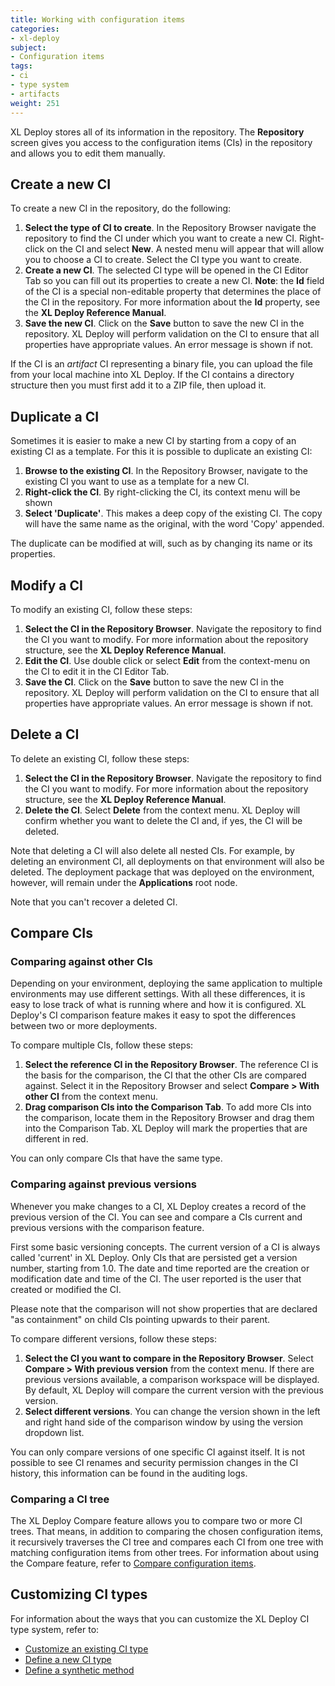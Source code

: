 ```yaml
---
title: Working with configuration items
categories:
- xl-deploy
subject:
- Configuration items
tags:
- ci
- type system
- artifacts
weight: 251
---
```


XL Deploy stores all of its information in the repository. The **Repository** screen gives you access to the configuration items (CIs) in the repository and allows you to edit them manually.

## Create a new CI

To create a new CI in the repository, do the following:

1. **Select the type of CI to create**. In the Repository Browser navigate the repository to find the CI under which you want to create a new CI. Right-click on the CI and select **New**. A nested menu will appear that will allow you to choose a CI to create. Select the CI type you want to create.
2. **Create a new CI**. The selected CI type will be opened in the CI Editor Tab so you can fill out its properties to create a new CI. **Note**: the **Id** field of the CI is a special non-editable property that determines the place of the CI in the repository. For more information about the **Id** property, see the **XL Deploy Reference Manual**.
3. **Save the new CI**. Click on the **Save** button to save the new CI in the repository. XL Deploy will perform validation on the CI to ensure that all properties have appropriate values. An error message is shown if not.

If the CI is an _artifact_ CI representing a binary file, you can upload the file from your local machine into XL Deploy. If the CI contains a directory structure then you must first add it to a ZIP file, then upload it.

## Duplicate a CI

Sometimes it is easier to make a new CI by starting from a copy of an existing CI as a template. For this it is possible to duplicate an existing CI:

1. **Browse to the existing CI**. In the Repository Browser, navigate to the existing CI you want to use as a template for a new CI.
2. **Right-click the CI**. By right-clicking the CI, its context menu will be shown
3. **Select 'Duplicate'**. This makes a deep copy of the existing CI. The copy will have the same name as the original, with the word 'Copy' appended.

The duplicate can be modified at will, such as by changing its name or its properties.

## Modify a CI

To modify an existing CI, follow these steps:

1. **Select the CI in the Repository Browser**. Navigate the repository to find the CI you want to modify. For more information about the repository structure, see the **XL Deploy Reference Manual**.
2. **Edit the CI**. Use double click or select **Edit** from the context-menu on the CI to edit it in the CI Editor Tab.
3. **Save the CI**. Click on the **Save** button to save the new CI in the repository. XL Deploy will perform validation on the CI to ensure that all properties have appropriate values. An error message is shown if not.

## Delete a CI

To delete an existing CI, follow these steps:

1. **Select the CI in the Repository Browser**. Navigate the repository to find the CI you want to modify. For more information about the repository structure, see the **XL Deploy Reference Manual**.
2. **Delete the CI**. Select **Delete** from the context menu. XL Deploy will confirm whether you want to delete the CI and, if yes, the CI will be deleted.

Note that deleting a CI will also delete all nested CIs. For example, by deleting an environment CI, all deployments on that environment will also be deleted. The deployment package that was deployed on the environment, however, will remain under the **Applications** root node.

Note that you can't recover a deleted CI.

## Compare CIs

### Comparing against other CIs

Depending on your environment, deploying the same application to multiple environments may use different settings. With all these differences, it is easy to lose track of what is running where and how it is configured. XL Deploy's CI comparison feature makes it easy to spot the differences between two or more deployments.

To compare multiple CIs, follow these steps:

1. **Select the reference CI in the Repository Browser**. The reference CI is the basis for the comparison, the CI that the other CIs are compared against. Select it in the Repository Browser and select **Compare > With other CI** from the context menu.
2. **Drag comparison CIs into the Comparison Tab**. To add more CIs into the comparison, locate them in the Repository Browser and drag them into the Comparison Tab. XL Deploy will mark the properties that are different in red.

You can only compare CIs that have the same type.

### Comparing against previous versions

Whenever you make changes to a CI, XL Deploy creates a record of the previous version of the CI. You can see and compare a CIs current and previous versions with the comparison feature.

First some basic versioning concepts. The current version of a CI is always called 'current' in XL Deploy. Only CIs that are persisted get a version number, starting from 1.0. The date and time reported are the creation or modification date and time of the CI. The user reported is the user that created or modified the CI.

Please note that the comparison will not show properties that are declared "as containment" on child CIs pointing upwards to their parent.

To compare different versions, follow these steps:

1. **Select the CI you want to compare in the Repository Browser**. Select **Compare > With previous version** from the context menu. If there are previous versions available, a comparison workspace will be displayed. By default, XL Deploy will compare the current version with the previous version.
2. **Select different versions**. You can change the version shown in the left and right hand side of the comparison window by using the version dropdown list.

You can only compare versions of one specific CI against itself. It is not possible to see CI renames and security permission changes in the CI history, this information can be found in the auditing logs.

### Comparing a CI tree

The XL Deploy Compare feature allows you to compare two or more CI trees. That means, in addition to comparing the chosen configuration items, it recursively traverses the CI tree and compares each CI from one tree with matching configuration items from other trees. For information about using the Compare feature, refer to [Compare configuration items](/xl-deploy/how-to/compare-configuration-items.html).

## Customizing CI types

For information about the ways that you can customize the XL Deploy CI type system, refer to:

* [Customize an existing CI type](/xl-deploy/how-to/customize-an-existing-ci-type.html)
* [Define a new CI type](/xl-deploy/how-to/define-a-new-ci-type.html)
* [Define a synthetic method](/xl-deploy/how-to/define-a-synthetic-method.html)
